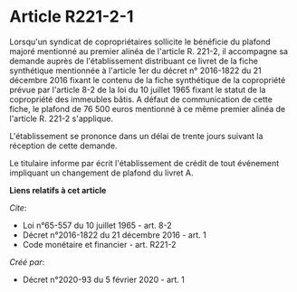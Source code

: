 # Article R221-2-1

Lorsqu'un syndicat de copropriétaires sollicite le bénéficie du plafond majoré mentionné au premier alinéa de l'article R.
221-2, il accompagne sa demande auprès de l'établissement distribuant ce livret de la fiche synthétique mentionnée à
l'article 1er du décret n° 2016-1822 du 21 décembre 2016 fixant le contenu de la fiche synthétique de la copropriété prévue
par l'article 8-2 de la loi du 10 juillet 1965 fixant le statut de la copropriété des immeubles bâtis. A défaut de
communication de cette fiche, le plafond de 76 500 euros mentionné à ce même premier alinéa de l'article R. 221-2
s'applique. 

L'établissement se prononce dans un délai de trente jours suivant la réception de cette demande. 

Le titulaire informe par écrit l'établissement de crédit de tout événement impliquant un changement de plafond du livret A.

**Liens relatifs à cet article**

_Cite_:

  - Loi n°65-557 du 10 juillet 1965 - art. 8-2
  - Décret n°2016-1822 du 21 décembre 2016 - art. 1
  - Code monétaire et financier - art. R221-2

_Créé par_:

  - Décret n°2020-93 du 5 février 2020 - art. 1
